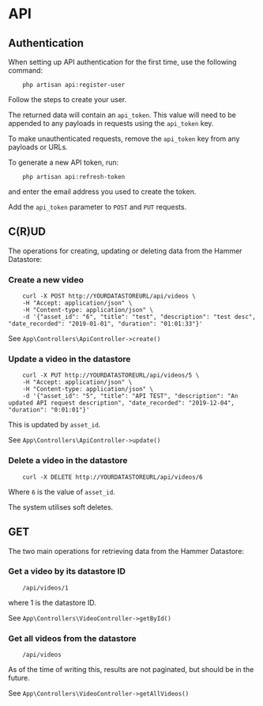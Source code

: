 # API

## Authentication
When setting up API authentication for the first time, use the following command:

        php artisan api:register-user
        
Follow the steps to create your user.
        
The returned data will contain an `api_token`. This value will need to be appended to any payloads in requests using the `api_token` key.

To make unauthenticated requests, remove the `api_token` key from any payloads or URLs. 

To generate a new API token, run:

        php artisan api:refresh-token
        
and enter the email address you used to create the token.

Add the `api_token` parameter to `POST` and `PUT` requests.

## C(R)UD

The operations for creating, updating or deleting data from the Hammer Datastore:


### Create a new video
        
        curl -X POST http://YOURDATASTOREURL/api/videos \  
        -H "Accept: application/json" \
        -H "Content-type: application/json" \
        -d '{"asset_id": "6", "title": "test", "description": "test desc", "date_recorded": "2019-01-01", "duration": "01:01:33"}'


See `App\Controllers\ApiController->create()`

### Update a video in the datastore
        curl -X PUT http://YOURDATASTOREURL/api/videos/5 \                                                                             
        -H "Accept: application/json" \
        -H "Content-type: application/json" \
        -d '{"asset_id": "5", "title": "API TEST", "description": "An updated API request description", "date_recorded": "2019-12-04", "duration": "0:01:01"}'

This is updated by `asset_id`.

See `App\Controllers\ApiController->update()`


### Delete a video in the datastore

        curl -X DELETE http://YOURDATASTOREURL/api/videos/6  
        
Where `6` is the value of `asset_id`.

The system utilises soft deletes.


## GET

The two main operations for retrieving data from the Hammer Datastore:


### Get a video by its datastore ID
        /api/videos/1
        
where 1 is the datastore ID.

See `App\Controllers\VideoController->getById()`

### Get all videos from the datastore
        /api/videos
        
As of the time of writing this, results are not paginated, but should be in the future.

See `App\Controllers\VideoController->getAllVideos()`
